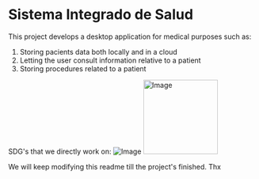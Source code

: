# Sistema Integrado de Salud
This project develops a desktop application for medical purposes such as:

1. Storing pacients data both locally and in a cloud
2. Letting the user consult information relative to a patient
3. Storing procedures related to a patient

SDG's that we directly work on:
![Image](https://github.com/user-attachments/assets/9fc67283-a14f-4881-a938-1c425f3a2672)
<img width="150" height="150" alt="Image" src="https://github.com/user-attachments/assets/c629c4f7-1db9-4c1b-a95b-477f63e76c69" />

We will keep modifying this readme till the project's finished. Thx


